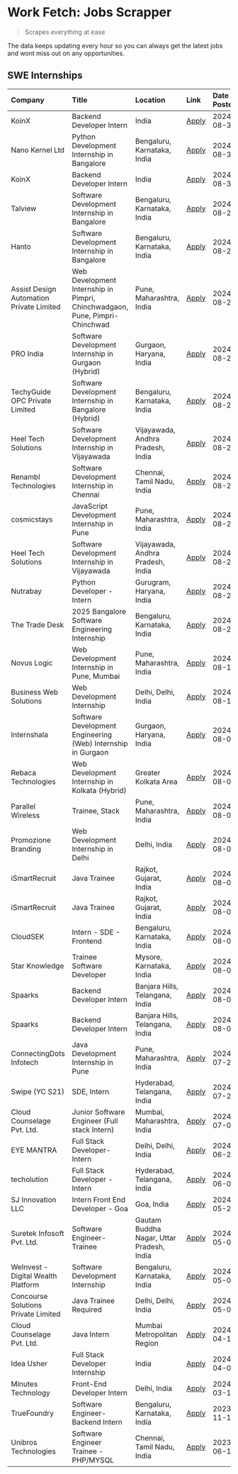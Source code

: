 # Work Fetch: Jobs Scrapper
> Scrapes everything at ease

The data keeps updating every hour so you can always get the latest jobs and wont miss out on any opportunities.

## SWE Internships
<!--START_SECTION:workfetch-->
| Company                                  | Title                                                                       | Location                                  | Link                                                                                                                                                                                                                                                                                                                     | Date Posted   |
|:-----------------------------------------|:----------------------------------------------------------------------------|:------------------------------------------|:-------------------------------------------------------------------------------------------------------------------------------------------------------------------------------------------------------------------------------------------------------------------------------------------------------------------------|:--------------|
| KoinX                                    | Backend Developer Intern                                                    | India                                     | [Apply](https://in.linkedin.com/jobs/view/backend-developer-intern-at-koinx-4011904818?position=32&pageNum=0&refId=%2BcBkLf5Nar6JP0dp9EhZeA%3D%3D&trackingId=yR3VMhYy7LGtXrnV9wlfWg%3D%3D&trk=public_jobs_jserp-result_search-card)                                                                                      | 2024-08-30    |
| Nano Kernel Ltd                          | Python Development Internship in Bangalore                                  | Bengaluru, Karnataka, India               | [Apply](https://in.linkedin.com/jobs/view/python-development-internship-in-bangalore-at-nano-kernel-ltd-4014003019?position=60&pageNum=0&refId=%2BcBkLf5Nar6JP0dp9EhZeA%3D%3D&trackingId=ZN4r0%2BehbIT0gwbWpyxdMw%3D%3D&trk=public_jobs_jserp-result_search-card)                                                        | 2024-08-30    |
| KoinX                                    | Backend Developer Intern                                                    | India                                     | [Apply](https://in.linkedin.com/jobs/view/backend-developer-intern-at-koinx-4011904818?position=7&pageNum=2&refId=sQtKgTvXKWXm9lq6dBFo3Q%3D%3D&trackingId=8midI6GchfwPkdv%2F2cXn%2FQ%3D%3D&trk=public_jobs_jserp-result_search-card)                                                                                     | 2024-08-30    |
| Talview                                  | Software Development Internship in Bangalore                                | Bengaluru, Karnataka, India               | [Apply](https://in.linkedin.com/jobs/view/software-development-internship-in-bangalore-at-talview-4012997749?position=5&pageNum=0&refId=%2BcBkLf5Nar6JP0dp9EhZeA%3D%3D&trackingId=GNqplgVhp88uGJgYAg3Duw%3D%3D&trk=public_jobs_jserp-result_search-card)                                                                 | 2024-08-29    |
| Hanto                                    | Software Development Internship in Bangalore                                | Bengaluru, Karnataka, India               | [Apply](https://in.linkedin.com/jobs/view/software-development-internship-in-bangalore-at-hanto-4013200427?position=12&pageNum=0&refId=%2BcBkLf5Nar6JP0dp9EhZeA%3D%3D&trackingId=6jhbRHlmmNG5vJCKhN%2B6Og%3D%3D&trk=public_jobs_jserp-result_search-card)                                                                | 2024-08-29    |
| Assist Design Automation Private Limited | Web Development Internship in Pimpri, Chinchwadgaon, Pune, Pimpri-Chinchwad | Pune, Maharashtra, India                  | [Apply](https://in.linkedin.com/jobs/view/web-development-internship-in-pimpri-chinchwadgaon-pune-pimpri-chinchwad-at-assist-design-automation-private-limited-4010147193?position=52&pageNum=0&refId=%2BcBkLf5Nar6JP0dp9EhZeA%3D%3D&trackingId=NfpWmnrt%2BU5EKTQugCExOA%3D%3D&trk=public_jobs_jserp-result_search-card) | 2024-08-28    |
| PRO India                                | Software Development Internship in Gurgaon (Hybrid)                         | Gurgaon, Haryana, India                   | [Apply](https://in.linkedin.com/jobs/view/software-development-internship-in-gurgaon-hybrid-at-pro-india-4009587664?position=40&pageNum=0&refId=%2BcBkLf5Nar6JP0dp9EhZeA%3D%3D&trackingId=EcxI%2FOhfmzUUYrlX5QjBzg%3D%3D&trk=public_jobs_jserp-result_search-card)                                                       | 2024-08-24    |
| TechyGuide OPC Private Limited           | Software Development Internship in Bangalore (Hybrid)                       | Bengaluru, Karnataka, India               | [Apply](https://in.linkedin.com/jobs/view/software-development-internship-in-bangalore-hybrid-at-techyguide-opc-private-limited-4009591646?position=46&pageNum=0&refId=%2BcBkLf5Nar6JP0dp9EhZeA%3D%3D&trackingId=gTx4nz5yzMzIGg5pf%2FUzGQ%3D%3D&trk=public_jobs_jserp-result_search-card)                                | 2024-08-24    |
| Heel Tech Solutions                      | Software Development Internship in Vijayawada                               | Vijayawada, Andhra Pradesh, India         | [Apply](https://in.linkedin.com/jobs/view/software-development-internship-in-vijayawada-at-heel-tech-solutions-4007906692?position=31&pageNum=0&refId=%2BcBkLf5Nar6JP0dp9EhZeA%3D%3D&trackingId=ocbqxnNehxrMHhKt3f6jpQ%3D%3D&trk=public_jobs_jserp-result_search-card)                                                   | 2024-08-22    |
| Renambl Technologies                     | Software Development Internship in Chennai                                  | Chennai, Tamil Nadu, India                | [Apply](https://in.linkedin.com/jobs/view/software-development-internship-in-chennai-at-renambl-technologies-4007910299?position=42&pageNum=0&refId=%2BcBkLf5Nar6JP0dp9EhZeA%3D%3D&trackingId=XeD3OXmykyD1Tyc8bT251w%3D%3D&trk=public_jobs_jserp-result_search-card)                                                     | 2024-08-22    |
| cosmicstays                              | JavaScript Development Internship in Pune                                   | Pune, Maharashtra, India                  | [Apply](https://in.linkedin.com/jobs/view/javascript-development-internship-in-pune-at-cosmicstays-4007904825?position=56&pageNum=0&refId=%2BcBkLf5Nar6JP0dp9EhZeA%3D%3D&trackingId=9wiSHNiHBUSTMHd4MjRKUQ%3D%3D&trk=public_jobs_jserp-result_search-card)                                                               | 2024-08-22    |
| Heel Tech Solutions                      | Software Development Internship in Vijayawada                               | Vijayawada, Andhra Pradesh, India         | [Apply](https://in.linkedin.com/jobs/view/software-development-internship-in-vijayawada-at-heel-tech-solutions-4007906692?position=6&pageNum=2&refId=sQtKgTvXKWXm9lq6dBFo3Q%3D%3D&trackingId=4tyBUYWtc55ABhS8DfLnsQ%3D%3D&trk=public_jobs_jserp-result_search-card)                                                      | 2024-08-22    |
| Nutrabay                                 | Python Developer - Intern                                                   | Gurugram, Haryana, India                  | [Apply](https://in.linkedin.com/jobs/view/python-developer-intern-at-nutrabay-4003909226?position=38&pageNum=0&refId=%2BcBkLf5Nar6JP0dp9EhZeA%3D%3D&trackingId=UwpV7thig%2FgwEWSNzt26kQ%3D%3D&trk=public_jobs_jserp-result_search-card)                                                                                  | 2024-08-21    |
| The Trade Desk                           | 2025 Bangalore Software Engineering Internship                              | Bengaluru, Karnataka, India               | [Apply](https://in.linkedin.com/jobs/view/2025-bangalore-software-engineering-internship-at-the-trade-desk-3987456531?position=9&pageNum=0&refId=%2BcBkLf5Nar6JP0dp9EhZeA%3D%3D&trackingId=SyXNEw1wwdgtYu%2Flihu0Pw%3D%3D&trk=public_jobs_jserp-result_search-card)                                                      | 2024-08-20    |
| Novus Logic                              | Web Development Internship in Pune, Mumbai                                  | Pune, Maharashtra, India                  | [Apply](https://in.linkedin.com/jobs/view/web-development-internship-in-pune-mumbai-at-novus-logic-4003713081?position=41&pageNum=0&refId=%2BcBkLf5Nar6JP0dp9EhZeA%3D%3D&trackingId=wuMpwe%2FqdP%2FAsgsEypni9A%3D%3D&trk=public_jobs_jserp-result_search-card)                                                           | 2024-08-17    |
| Business Web Solutions                   | Web Development Internship                                                  | Delhi, Delhi, India                       | [Apply](https://in.linkedin.com/jobs/view/web-development-internship-at-business-web-solutions-3997105289?position=59&pageNum=0&refId=%2BcBkLf5Nar6JP0dp9EhZeA%3D%3D&trackingId=hNu93DJrQ0loI%2FvaRLwyhg%3D%3D&trk=public_jobs_jserp-result_search-card)                                                                 | 2024-08-10    |
| Internshala                              | Software Development Engineering (Web) Internship in Gurgaon                | Gurgaon, Haryana, India                   | [Apply](https://in.linkedin.com/jobs/view/software-development-engineering-web-internship-in-gurgaon-at-internshala-3997620471?position=3&pageNum=0&refId=%2BcBkLf5Nar6JP0dp9EhZeA%3D%3D&trackingId=mVukrxQk7T5FywB%2BY9KE4A%3D%3D&trk=public_jobs_jserp-result_search-card)                                             | 2024-08-09    |
| Rebaca Technologies                      | Web Development Internship in Kolkata (Hybrid)                              | Greater Kolkata Area                      | [Apply](https://in.linkedin.com/jobs/view/web-development-internship-in-kolkata-hybrid-at-rebaca-technologies-3997621369?position=36&pageNum=0&refId=%2BcBkLf5Nar6JP0dp9EhZeA%3D%3D&trackingId=Wj4GecrrIkmpZtGu%2F8Yxtw%3D%3D&trk=public_jobs_jserp-result_search-card)                                                  | 2024-08-09    |
| Parallel Wireless                        | Trainee, Stack                                                              | Pune, Maharashtra, India                  | [Apply](https://in.linkedin.com/jobs/view/trainee-stack-at-parallel-wireless-3905689841?position=55&pageNum=0&refId=%2BcBkLf5Nar6JP0dp9EhZeA%3D%3D&trackingId=vU5P2mAkJvNXU%2BiJsfm23w%3D%3D&trk=public_jobs_jserp-result_search-card)                                                                                   | 2024-08-09    |
| Promozione Branding                      | Web Development Internship in Delhi                                         | Delhi, India                              | [Apply](https://in.linkedin.com/jobs/view/web-development-internship-in-delhi-at-promozione-branding-3995559880?position=23&pageNum=0&refId=%2BcBkLf5Nar6JP0dp9EhZeA%3D%3D&trackingId=Sen%2F%2FTXapCpTttTP1YtmEA%3D%3D&trk=public_jobs_jserp-result_search-card)                                                         | 2024-08-07    |
| iSmartRecruit                            | Java Trainee                                                                | Rajkot, Gujarat, India                    | [Apply](https://in.linkedin.com/jobs/view/java-trainee-at-ismartrecruit-3992301825?position=29&pageNum=0&refId=%2BcBkLf5Nar6JP0dp9EhZeA%3D%3D&trackingId=PidZX56FPvOnpda8%2F%2BUnqg%3D%3D&trk=public_jobs_jserp-result_search-card)                                                                                      | 2024-08-06    |
| iSmartRecruit                            | Java Trainee                                                                | Rajkot, Gujarat, India                    | [Apply](https://in.linkedin.com/jobs/view/java-trainee-at-ismartrecruit-3992301825?position=4&pageNum=2&refId=sQtKgTvXKWXm9lq6dBFo3Q%3D%3D&trackingId=0si1OPpIq3FfUHP6xB1U8g%3D%3D&trk=public_jobs_jserp-result_search-card)                                                                                             | 2024-08-06    |
| CloudSEK                                 | Intern - SDE - Frontend                                                     | Bengaluru, Karnataka, India               | [Apply](https://in.linkedin.com/jobs/view/intern-sde-frontend-at-cloudsek-3991574495?position=20&pageNum=0&refId=%2BcBkLf5Nar6JP0dp9EhZeA%3D%3D&trackingId=zYqLLHKHSAhnQN%2Bnj%2BZpmA%3D%3D&trk=public_jobs_jserp-result_search-card)                                                                                    | 2024-08-02    |
| Star Knowledge                           | Trainee Software Developer                                                  | Mysore, Karnataka, India                  | [Apply](https://in.linkedin.com/jobs/view/trainee-software-developer-at-star-knowledge-3991516161?position=53&pageNum=0&refId=%2BcBkLf5Nar6JP0dp9EhZeA%3D%3D&trackingId=tOHlLnQ4tkaDdlSxq6BkDA%3D%3D&trk=public_jobs_jserp-result_search-card)                                                                           | 2024-08-02    |
| Spaarks                                  | Backend Developer Intern                                                    | Banjara Hills, Telangana, India           | [Apply](https://in.linkedin.com/jobs/view/backend-developer-intern-at-spaarks-3990226465?position=26&pageNum=0&refId=%2BcBkLf5Nar6JP0dp9EhZeA%3D%3D&trackingId=4G%2BfTb8e8yIqKhVBY3v5rA%3D%3D&trk=public_jobs_jserp-result_search-card)                                                                                  | 2024-08-01    |
| Spaarks                                  | Backend Developer Intern                                                    | Banjara Hills, Telangana, India           | [Apply](https://in.linkedin.com/jobs/view/backend-developer-intern-at-spaarks-3990226465?position=1&pageNum=2&refId=sQtKgTvXKWXm9lq6dBFo3Q%3D%3D&trackingId=D2hy1hPZJMFUx5n1dDx2Bg%3D%3D&trk=public_jobs_jserp-result_search-card)                                                                                       | 2024-08-01    |
| ConnectingDots Infotech                  | Java Development Internship in Pune                                         | Pune, Maharashtra, India                  | [Apply](https://in.linkedin.com/jobs/view/java-development-internship-in-pune-at-connectingdots-infotech-3983314097?position=39&pageNum=0&refId=%2BcBkLf5Nar6JP0dp9EhZeA%3D%3D&trackingId=aJwyL8P9eDSXdT7Q3g5D4A%3D%3D&trk=public_jobs_jserp-result_search-card)                                                         | 2024-07-26    |
| Swipe (YC S21)                           | SDE, Intern                                                                 | Hyderabad, Telangana, India               | [Apply](https://in.linkedin.com/jobs/view/sde-intern-at-swipe-yc-s21-3980368092?position=58&pageNum=0&refId=%2BcBkLf5Nar6JP0dp9EhZeA%3D%3D&trackingId=TBmiak7VwtpEomY85LdNsQ%3D%3D&trk=public_jobs_jserp-result_search-card)                                                                                             | 2024-07-22    |
| Cloud Counselage Pvt. Ltd.               | Junior Software Engineer (Full stack Intern)                                | Mumbai, Maharashtra, India                | [Apply](https://in.linkedin.com/jobs/view/junior-software-engineer-full-stack-intern-at-cloud-counselage-pvt-ltd-3967725851?position=18&pageNum=0&refId=%2BcBkLf5Nar6JP0dp9EhZeA%3D%3D&trackingId=RfuH6Arr4o3P1C4rdUMofw%3D%3D&trk=public_jobs_jserp-result_search-card)                                                 | 2024-07-09    |
| EYE MANTRA                               | Full Stack Developer- Intern                                                | Delhi, Delhi, India                       | [Apply](https://in.linkedin.com/jobs/view/full-stack-developer-intern-at-eye-mantra-3960988037?position=51&pageNum=0&refId=%2BcBkLf5Nar6JP0dp9EhZeA%3D%3D&trackingId=YLaADLFoBWOOq9xg417YKw%3D%3D&trk=public_jobs_jserp-result_search-card)                                                                              | 2024-06-28    |
| techolution                              | Full Stack Developer - Intern                                               | Hyderabad, Telangana, India               | [Apply](https://in.linkedin.com/jobs/view/full-stack-developer-intern-at-techolution-3947911862?position=57&pageNum=0&refId=%2BcBkLf5Nar6JP0dp9EhZeA%3D%3D&trackingId=zjSzTrvuouBgcu%2FvpDWjjg%3D%3D&trk=public_jobs_jserp-result_search-card)                                                                           | 2024-06-06    |
| SJ Innovation LLC                        | Intern Front End Developer - Goa                                            | Goa, India                                | [Apply](https://in.linkedin.com/jobs/view/intern-front-end-developer-goa-at-sj-innovation-llc-3931678611?position=15&pageNum=0&refId=%2BcBkLf5Nar6JP0dp9EhZeA%3D%3D&trackingId=jU4ZVp%2BJhcQAN8Hu9syQ9Q%3D%3D&trk=public_jobs_jserp-result_search-card)                                                                  | 2024-05-24    |
| Suretek Infosoft Pvt. Ltd.               | Software Engineer-Trainee                                                   | Gautam Buddha Nagar, Uttar Pradesh, India | [Apply](https://in.linkedin.com/jobs/view/software-engineer-trainee-at-suretek-infosoft-pvt-ltd-3916999948?position=43&pageNum=0&refId=%2BcBkLf5Nar6JP0dp9EhZeA%3D%3D&trackingId=Qr%2BqjWkjSP7rK6YiRn%2FHIA%3D%3D&trk=public_jobs_jserp-result_search-card)                                                              | 2024-05-04    |
| WeInvest - Digital Wealth Platform       | Software Development Internship                                             | Bengaluru, Karnataka, India               | [Apply](https://in.linkedin.com/jobs/view/software-development-internship-at-weinvest-digital-wealth-platform-3912867225?position=2&pageNum=0&refId=%2BcBkLf5Nar6JP0dp9EhZeA%3D%3D&trackingId=hPZRrj%2B3%2BFPf2n9qODSaJw%3D%3D&trk=public_jobs_jserp-result_search-card)                                                 | 2024-05-01    |
| Concourse Solutions Private Limited      | Java Trainee Required                                                       | Delhi, Delhi, India                       | [Apply](https://in.linkedin.com/jobs/view/java-trainee-required-at-concourse-solutions-private-limited-3912869388?position=13&pageNum=0&refId=%2BcBkLf5Nar6JP0dp9EhZeA%3D%3D&trackingId=EGDuQPpWG7P1f61xD5t6UQ%3D%3D&trk=public_jobs_jserp-result_search-card)                                                           | 2024-05-01    |
| Cloud Counselage Pvt. Ltd.               | Java Intern                                                                 | Mumbai Metropolitan Region                | [Apply](https://in.linkedin.com/jobs/view/java-intern-at-cloud-counselage-pvt-ltd-3896025667?position=45&pageNum=0&refId=%2BcBkLf5Nar6JP0dp9EhZeA%3D%3D&trackingId=yAIPpXZ%2BDarmXv97f7F4OA%3D%3D&trk=public_jobs_jserp-result_search-card)                                                                              | 2024-04-12    |
| Idea Usher                               | Full Stack Developer Internship                                             | India                                     | [Apply](https://in.linkedin.com/jobs/view/full-stack-developer-internship-at-idea-usher-3879565540?position=25&pageNum=0&refId=%2BcBkLf5Nar6JP0dp9EhZeA%3D%3D&trackingId=gzThoPvn6j8PK6SIBFkZsw%3D%3D&trk=public_jobs_jserp-result_search-card)                                                                          | 2024-04-01    |
| Minutes Technology                       | Front-End Developer Intern                                                  | Delhi, India                              | [Apply](https://in.linkedin.com/jobs/view/front-end-developer-intern-at-minutes-technology-3853712549?position=22&pageNum=0&refId=%2BcBkLf5Nar6JP0dp9EhZeA%3D%3D&trackingId=sTJNTBj%2B3FzZjF8R1st%2BFw%3D%3D&trk=public_jobs_jserp-result_search-card)                                                                   | 2024-03-14    |
| TrueFoundry                              | Software Engineer-Backend Intern                                            | Bengaluru, Karnataka, India               | [Apply](https://in.linkedin.com/jobs/view/software-engineer-backend-intern-at-truefoundry-3779508170?position=47&pageNum=0&refId=%2BcBkLf5Nar6JP0dp9EhZeA%3D%3D&trackingId=fW5gfOA8D13snV2yAXfeAQ%3D%3D&trk=public_jobs_jserp-result_search-card)                                                                        | 2023-11-10    |
| Unibros Technologies                     | Software Engineer Trainee - PHP/MYSQL                                       | Chennai, Tamil Nadu, India                | [Apply](https://in.linkedin.com/jobs/view/software-engineer-trainee-php-mysql-at-unibros-technologies-3656599241?position=50&pageNum=0&refId=%2BcBkLf5Nar6JP0dp9EhZeA%3D%3D&trackingId=T5%2FVrNC4DvMM0nHKn90q8w%3D%3D&trk=public_jobs_jserp-result_search-card)                                                          | 2023-06-12    |
<!--END_SECTION:workfetch-->

